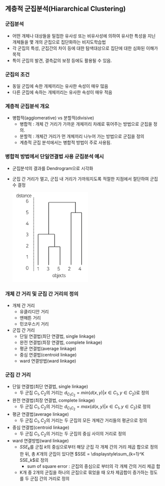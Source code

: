 ## **계층적 군집분석(Hiararchical Clustering)**

### 군집분석

- 어떤 개체나 대상들을 밀접한 유사성 또는 비유사성에 의하여 유사한 특성을 지닌 개체들을 몇 개의 군집으로 집단화하는 비지도학습법
- 각 군집의 특성, 군집간의 차이 등에 대한 탐색대상으로 집단에 대한 심화된 이해가 목적
- 특이 군집의 발견, 결측값의 보정 등에도 활용될 수 있음.

### 군집의 조건

- 동일 군집에 속한 개체끼리는 유사한 속성이 매우 많음
- 다른 군집에 속하는 개체끼리는 유사한 속성이 매우 적음

### 계층적 군집분석 개요

- 병합적(agglomerative) vs 분할적(divisive)
    - 병합적 : 개체 간 거리가 가까운 개체끼리 차례로 묶어주는 방법으로 군집을 정의.
    - 분할적 : 개체간 거리가 먼 개체끼리 나누어 가는 방법으로 군집을 정의
    - 계층적 군집 분석에서는 병합적 방법이 주로 사용됨.

### 병합적 방법에서 단일연결법 사용 군집분석 예시

- 군집분석의 결과를 Dendrogram으로 시각화
- 군집 간 거리가 멀고, 군집 내 거리가 가까워지도록 적절한 지점에서 절단하여 군집 수 결정
    
    ![Untitled](img/Untitled%206.png)
    

### 개체 간 거리 및 군집 간 거리의 정의

- 개체 간 거리
    - 유클리디안 거리
    - 맨해튼 거리
    - 민코우스키 거리
- 군집 간 거리
    - 단일 연결법(최단 연결법, single linkage)
    - 완전 연결법(최장 연결법, complete linkage)
    - 평균 연결법(average linkage)
    - 중심 연결법(centroid linkage)
    - ward 연결방법(ward linkage)
    

### 군집 간 거리

- 단일 연결법(최단 연결법, single linkage)
    - 두 군집 $C_1, C_2$의 거리는 $d_{C_1C_2} = min\{d(x,y)|x \in C_1, y \in C_2\}$로 정의
- 완전 연결법(최장 연결법, complete linkage)
    - 두 군집 $C_1, C_2$의 거리는 $d_{C_1C_2} = max\{d(x,y)|x \in C_1, y \in C_2\}$로 정의
- 평균 연결법(average linkage)
    - 두 군집 $C_1, C_2$의 거리는 두 군집의 모든 개체간 거리들의 평균으로 정의
- 중심 연결법(centroid linkage)
    - 두 군집 $C_1, C_2$의 거리는 두 군집의 중심 사이의 거리로 정의
- ward 연결방법(ward linkage)
    - $SSE_k$를 군집 $k$의 중심으로부터 해당 군집 각 개체 간의 거리 제곱 합으로 정의한 뒤,
    총 $K$개의 군집이 있다면 $SSE = \displaystyle\sum_{k=1}^K SSE_k$로 정의
        - sum of square error : 군집의 중심으로 부터의 각 개체 간의 거리 제곱 합
    - K개 중 2개의 군집을 하나의 군집으로 묶었을 때 오차 제곱합이 증가하는 정도를 두 군집 간의 거리로 정의
